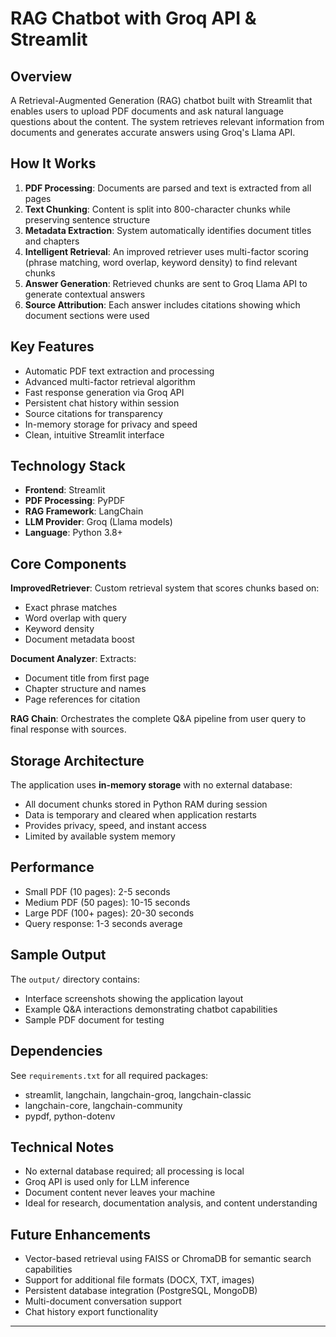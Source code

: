 # RAG Chatbot with Groq API & Streamlit

## Overview

A Retrieval-Augmented Generation (RAG) chatbot built with Streamlit that enables users to upload PDF documents and ask natural language questions about the content. The system retrieves relevant information from documents and generates accurate answers using Groq's Llama API.

## How It Works

1. **PDF Processing**: Documents are parsed and text is extracted from all pages
2. **Text Chunking**: Content is split into 800-character chunks while preserving sentence structure
3. **Metadata Extraction**: System automatically identifies document titles and chapters
4. **Intelligent Retrieval**: An improved retriever uses multi-factor scoring (phrase matching, word overlap, keyword density) to find relevant chunks
5. **Answer Generation**: Retrieved chunks are sent to Groq Llama API to generate contextual answers
6. **Source Attribution**: Each answer includes citations showing which document sections were used

## Key Features

- Automatic PDF text extraction and processing
- Advanced multi-factor retrieval algorithm
- Fast response generation via Groq API
- Persistent chat history within session
- Source citations for transparency
- In-memory storage for privacy and speed
- Clean, intuitive Streamlit interface


## Technology Stack

- **Frontend**: Streamlit
- **PDF Processing**: PyPDF
- **RAG Framework**: LangChain
- **LLM Provider**: Groq (Llama models)
- **Language**: Python 3.8+

## Core Components

**ImprovedRetriever**: Custom retrieval system that scores chunks based on:
- Exact phrase matches
- Word overlap with query
- Keyword density
- Document metadata boost

**Document Analyzer**: Extracts:
- Document title from first page
- Chapter structure and names
- Page references for citation

**RAG Chain**: Orchestrates the complete Q&A pipeline from user query to final response with sources.

## Storage Architecture

The application uses **in-memory storage** with no external database:
- All document chunks stored in Python RAM during session
- Data is temporary and cleared when application restarts
- Provides privacy, speed, and instant access
- Limited by available system memory

## Performance

- Small PDF (10 pages): 2-5 seconds
- Medium PDF (50 pages): 10-15 seconds
- Large PDF (100+ pages): 20-30 seconds
- Query response: 1-3 seconds average


## Sample Output

The `output/` directory contains:
- Interface screenshots showing the application layout
- Example Q&A interactions demonstrating chatbot capabilities
- Sample PDF document for testing

## Dependencies

See `requirements.txt` for all required packages:
- streamlit, langchain, langchain-groq, langchain-classic
- langchain-core, langchain-community
- pypdf, python-dotenv

## Technical Notes

- No external database required; all processing is local
- Groq API is used only for LLM inference
- Document content never leaves your machine
- Ideal for research, documentation analysis, and content understanding

## Future Enhancements

- Vector-based retrieval using FAISS or ChromaDB for semantic search capabilities
- Support for additional file formats (DOCX, TXT, images)
- Persistent database integration (PostgreSQL, MongoDB)
- Multi-document conversation support
- Chat history export functionality


---




